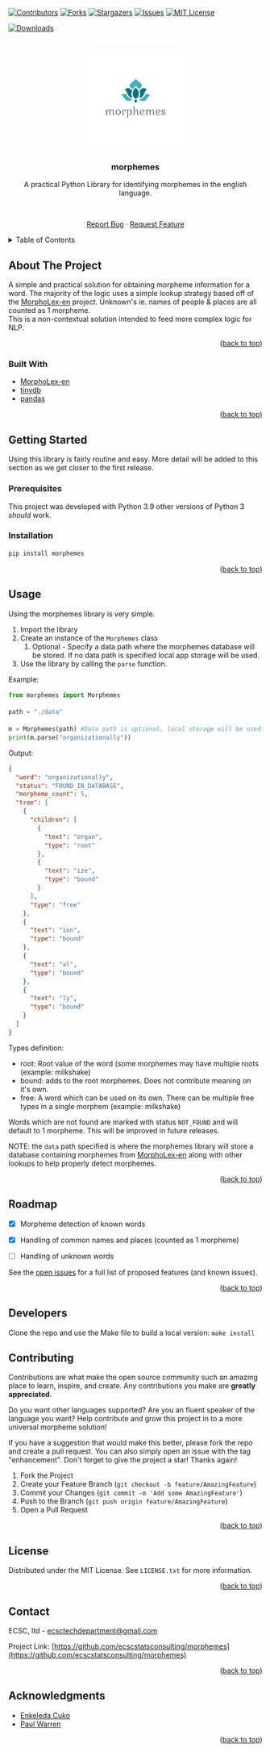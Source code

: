 <div id="top"></div>
<!--
*** Thanks for checking out the Best-README-Template. If you have a suggestion
*** that would make this better, please fork the repo and create a pull request
*** or simply open an issue with the tag "enhancement".
*** Don't forget to give the project a star!
*** Thanks again! Now go create something AMAZING! :D
-->



<!-- PROJECT SHIELDS -->
<!--
*** I'm using markdown "reference style" links for readability.
*** Reference links are enclosed in brackets [ ] instead of parentheses ( ).
*** See the bottom of this document for the declaration of the reference variables
*** for contributors-url, forks-url, etc. This is an optional, concise syntax you may use.
*** https://www.markdownguide.org/basic-syntax/#reference-style-links
-->
[![Contributors][contributors-shield]][contributors-url]
[![Forks][forks-shield]][forks-url]
[![Stargazers][stars-shield]][stars-url]
[![Issues][issues-shield]][issues-url]
[![MIT License][license-shield]][license-url]

[![Downloads](https://static.pepy.tech/personalized-badge/morphemes?period=total&units=international_system&left_color=brightgreen&right_color=blue&left_text=Downloads)](https://pepy.tech/project/morphemes)



<!-- PROJECT LOGO -->
<br />
<div align="center">
  <a href="https://github.com/github_username/repo_name">
    <img src="https://raw.githubusercontent.com/ecscstatsconsulting/morphemes/main/images/morphemes-logo.png" alt="Logo" width="200" height="200">
  </a>

<h3 align="center">morphemes</h3>

  <p align="center">
    A practical Python Library for identifying morphemes in the english language.
    <br />

[//]: # (    <a href="https://github.com/ecscstatsconsulting/morphemes"><strong>Explore the docs »</strong></a>)

[//]: # (    <br />)
    <br />

[//]: # (    <a href="https://github.com/github_username/repo_name">View Demo</a>)

[//]: # (    ·)
    <a href="https://github.com/ecscstatsconsulting/morphemes/issues">Report Bug</a>
    ·
    <a href="https://github.com/ecscstatsconsulting/morphemes/issues">Request Feature</a>
  </p>
</div>



<!-- TABLE OF CONTENTS -->
<details>
  <summary>Table of Contents</summary>
  <ol>
    <li>
      <a href="#about-the-project">About The Project</a>
      <ul>
        <li><a href="#built-with">Built With</a></li>
      </ul>
    </li>
    <li>
      <a href="#getting-started">Getting Started</a>
      <ul>
        <li><a href="#prerequisites">Prerequisites</a></li>
        <li><a href="#installation">Installation</a></li>
      </ul>
    </li>
    <li><a href="#usage">Usage</a></li>
    <li><a href="#roadmap">Roadmap</a></li>
    <li><a href="#contributing">Contributing</a></li>
    <li><a href="#license">License</a></li>
    <li><a href="#contact">Contact</a></li>
    <li><a href="#acknowledgments">Acknowledgments</a></li>
  </ol>
</details>



<!-- ABOUT THE PROJECT -->
## About The Project

A simple and practical solution for obtaining morpheme information
for a word.  The majority of the logic uses a simple lookup strategy
based off of the [MorphoLex-en](https://github.com/hugomailhot/MorphoLex-en)
project.  Unknown's ie. names of people & places are all counted as 1 morpheme.  
This is a non-contextual solution intended to feed more complex logic for NLP.

<p align="right">(<a href="#top">back to top</a>)</p>



### Built With

* [MorphoLex-en](https://github.com/hugomailhot/MorphoLex-en)
* [tinydb](https://tinydb.readthedocs.io/en/latest/)
* [pandas](https://pandas.pydata.org/)

<p align="right">(<a href="#top">back to top</a>)</p>



<!-- GETTING STARTED -->
## Getting Started

Using this library is fairly routine and easy.  More detail will be added
to this section as we get closer to the first release.

### Prerequisites

This project was developed with Python 3.9 other versions of Python 3 
*should* work.

### Installation

  ```sh
  pip install morphemes
  ```

<p align="right">(<a href="#top">back to top</a>)</p>



<!-- USAGE EXAMPLES -->
## Usage
Using the morphemes library is very simple.
1. Import the library
2. Create an instance of the `Morphemes` class 
   1. Optional - Specify a data path where the morphemes database will be stored.  If no data path is specified local app storage will be used.
3. Use the library by calling the `parse` function.

Example:
```python
from morphemes import Morphemes

path = "./data"

m = Morphemes(path) #Data path is optional, local storage will be used if left out.
print(m.parse("organizationally"))
```
Output:
```json
{
  "word": "organizationally",
  "status": "FOUND_IN_DATABASE",
  "morpheme_count": 5,
  "tree": [
    {
      "children": [
        {
          "text": "organ",
          "type": "root"
        },
        {
          "text": "ize",
          "type": "bound"
        }
      ],
      "type": "free"
    },
    {
      "text": "ion",
      "type": "bound"
    },
    {
      "text": "al",
      "type": "bound"
    },
    {
      "text": "ly",
      "type": "bound"
    }
  ]
}
```

Types definition:
 - root: Root value of the word (some morphemes may have multiple roots (example: milkshake)
 - bound: adds to the root morphemes.  Does not contribute meaning on it's own.
 - free: A word which can be used on its own.  There can be multiple free types in a single morphem (example: milkshake)

Words which are not found are marked with status `NOT_FOUND` and will default
to 1 morpheme.  This will be improved in future releases.

NOTE: the `data` path specified is where the morphemes library will
store a database containing morphemes from [MorphoLex-en](https://github.com/hugomailhot/MorphoLex-en)
along with other lookups to help properly detect morphemes.

<p align="right">(<a href="#top">back to top</a>)</p>



<!-- ROADMAP -->
## Roadmap

- [X] Morpheme detection of known words
- [X] Handling of common names and places (counted as 1 morpheme)
- [ ] Handling of unknown words


See the [open issues](https://github.com/ecscstatsconsulting/morphemes/issues) for a full list of 
proposed features (and known issues).

<p align="right">(<a href="#top">back to top</a>)</p>

## Developers

Clone the repo and use the Make file to build a local version:
`make install`

<!-- CONTRIBUTING -->
## Contributing

Contributions are what make the open source community such an amazing 
place to learn, inspire, and create. Any contributions you make are 
**greatly appreciated**.

Do you want other languages supported?  Are you an fluent speaker of the
language you want?  Help contribute and grow this project in to a more
universal morpheme solution!

If you have a suggestion that would make this better, please fork the repo 
and create a pull request. You can also simply open an issue with the tag 
"enhancement".  Don't forget to give the project a star! Thanks again!

1. Fork the Project
2. Create your Feature Branch (`git checkout -b feature/AmazingFeature`)
3. Commit your Changes (`git commit -m 'Add some AmazingFeature'`)
4. Push to the Branch (`git push origin feature/AmazingFeature`)
5. Open a Pull Request

<p align="right">(<a href="#top">back to top</a>)</p>



<!-- LICENSE -->
## License

Distributed under the MIT License. See `LICENSE.txt` for more information.

<p align="right">(<a href="#top">back to top</a>)</p>



<!-- CONTACT -->
## Contact

ECSC, ltd - ecsctechdepartment@gmail.com

Project Link: [https://github.com/ecscstatsconsulting/morphemes](https://github.com/ecscstatsconsulting/morphemes)

<p align="right">(<a href="#top">back to top</a>)</p>



<!-- ACKNOWLEDGMENTS -->
## Acknowledgments

* [Enkeleda Cuko]()
* [Paul Warren](https://github.com/paul0warren)

<p align="right">(<a href="#top">back to top</a>)</p>



<!-- MARKDOWN LINKS & IMAGES -->
<!-- https://www.markdownguide.org/basic-syntax/#reference-style-links -->
[contributors-shield]: https://img.shields.io/github/contributors/ecscstatsconsulting/morphemes.svg?style=for-the-badge
[contributors-url]: https://github.com/ecscstatsconsulting/morphemes/graphs/contributors
[forks-shield]: https://img.shields.io/github/forks/ecscstatsconsulting/morphemes.svg?style=for-the-badge
[forks-url]: https://github.com/ecscstatsconsulting/morphemes/network/members
[stars-shield]: https://img.shields.io/github/stars/ecscstatsconsulting/morphemes.svg?style=for-the-badge
[stars-url]: https://github.com/ecscstatsconsulting/morphemes/stargazers
[issues-shield]: https://img.shields.io/github/issues/ecscstatsconsulting/morphemes.svg?style=for-the-badge
[issues-url]: https://github.com/ecscstatsconsulting/morphemes/issues
[license-shield]: https://img.shields.io/github/license/ecscstatsconsulting/morphemes.svg?style=for-the-badge
[license-url]: https://github.com/ecscstatsconsulting/morphemes/blob/master/LICENSE.txt
[linkedin-shield]: https://img.shields.io/badge/-LinkedIn-black.svg?style=for-the-badge&logo=linkedin&colorB=555

[//]: # ([linkedin-url]: https://linkedin.com/in/linkedin_username)
[//]: # ([product-screenshot]: images/screenshot.png)

